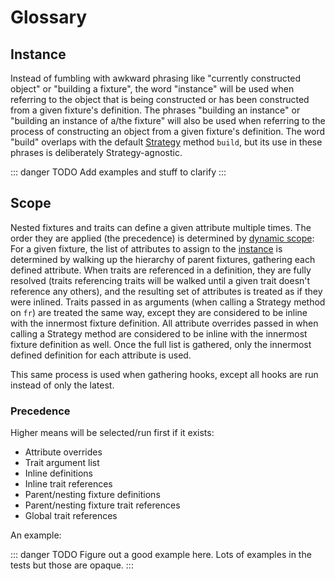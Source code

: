 # Glossary

## Instance

Instead of fumbling with awkward phrasing like "currently constructed object" or "building a fixture", the word "instance" will be used when referring to the object that is being constructed or has been constructed from a given fixture's definition. The phrases "building an instance" or "building an instance of a/the fixture" will also be used when referring to the process of constructing an object from a given fixture's definition. The word "build" overlaps with the default [Strategy] method `build`, but its use in these phrases is deliberately Strategy-agnostic.

[Strategy]: ../api/strategy.md

::: danger TODO
Add examples and stuff to clarify
:::

## Scope

Nested fixtures and traits can define a given attribute multiple times. The order they are applied (the precedence) is determined by [dynamic scope]: For a given fixture, the list of attributes to assign to the [instance] is determined by walking up the hierarchy of parent fixtures, gathering each defined attribute. When traits are referenced in a definition, they are fully resolved (traits referencing traits will be walked until a given trait doesn't reference any others), and the resulting set of attributes is treated as if they were inlined. Traits passed in as arguments (when calling a Strategy method on `fr`) are treated the same way, except they are considered to be inline with the innermost fixture definition. All attribute overrides passed in when calling a Strategy method are considered to be inline with the innermost fixture definition as well. Once the full list is gathered, only the innermost defined definition for each attribute is used.

[dynamic scope]: https://en.wikipedia.org/wiki/Scope_(computer_science)#Dynamic_scope
[instance]: #instance

This same process is used when gathering hooks, except all hooks are run instead of only the latest.

### Precedence

Higher means will be selected/run first if it exists:

* Attribute overrides
* Trait argument list
* Inline definitions
* Inline trait references
* Parent/nesting fixture definitions
* Parent/nesting fixture trait references
* Global trait references

An example:

::: danger TODO
Figure out a good example here. Lots of examples in the tests but those are opaque.
:::
